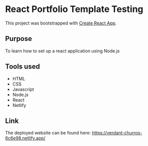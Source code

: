# React Portfolio Template Testing

This project was bootstrapped with [Create React App](https://github.com/facebook/create-react-app).

## Purpose
To learn how to set up a react application using Node.js 

## Tools used
- HTML
- CSS
- Javascript
- Node.js
- React
- Netlify

## Link
The deployed website can be found here: <https://verdant-churros-6c6e98.netlify.app/>